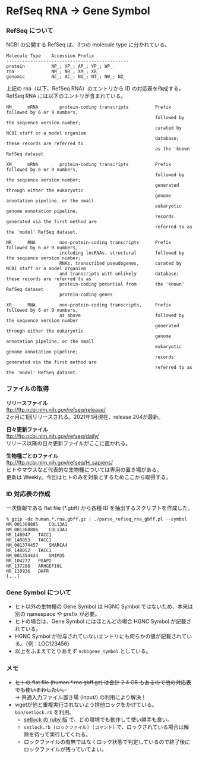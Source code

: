 # RefSeq RNA -> Gene Symbol

### RefSeq について

NCBI の公開する RefSeq は、3つの molecule type に分かれている。

```
Molecule Type    Accession Prefix
----------------------------------------------
protein          NP_; XP_; AP_; YP_; WP_
rna              NM_; NR_; XM_; XR_
genomic          NC_; AC_; NG_; NT_; NW_; NZ_
```

上記の rna（以下、RefSeq RNA）のエントリから ID の対応表を作成する。  
RefSeq RNA には以下のエントリが含まれている。

```
NM_     mRNA        protein-coding transcripts          Prefix followed by 6 or 9 numbers,
                                                        followed by the sequence version number;
                                                        curated by NCBI staff or a model organism 
                                                        database; these records are referred to 
                                                        as the 'known' RefSeq dataset
                                                           
XM_     mRNA        protein-coding transcripts          Prefix followed by 6 or 9 numbers,
                                                        followed by the sequence version number; 
                                                        generated through either the eukaryotic 
                                                        genome annotation pipeline, or the small 
                                                        eukaryotic genome annotation pipeline; 
                                                        records generated via the first method are
                                                        referred to as the 'model' RefSeq dataset.
                                                        
NR_     RNA         non-protein-coding transcripts      Prefix followed by 6 or 9 numbers,
                    including lncRNAs, structural       followed by the sequence version number;
                    RNAs, transcribed pseudogenes,      curated by NCBI staff or a model organism
                    and transcripts with unlikely       database; these records are referred to as      
                    protein-coding potential from       the 'known' RefSeq dataset      
                    protein-coding genes

XR_     RNA         non-protein-coding transcripts,     Prefix followed by 6 or 9 numbers,      
                    as above                            followed by the sequence version number
                                                        generated through either the eukaryotic 
                                                        genome annotation pipeline, or the small
                                                        eukaryotic genome annotation pipeline; 
                                                        records generated via the first method are
                                                        referred to as the 'model' RefSeq dataset.
```

### ファイルの取得

**リリースファイル**  
ftp://ftp.ncbi.nlm.nih.gov/refseq/release/  
2ヶ月に1回リリースされる。2021年1月現在、release 204が最新。

**日々更新ファイル**  
ftp://ftp.ncbi.nlm.nih.gov/refseq/daily/  
リリース以降の日々更新ファイルがここに置かれる。

**生物種ごとのファイル**  
ftp://ftp.ncbi.nlm.nih.gov/refseq/H_sapiens/  
ヒトやマウスなど代表的な生物種については専用の置き場がある。  
更新は Weekly。今回はヒトのみを対象とするためここから取得する。

### ID 対応表の作成

一次情報である flat file (*.gbff) から各種 ID を抽出するスクリプトを作成した。

```
% gzip -dc human.*.rna.gbff.gz | ./parse_refseq_rna_gbff.pl --symbol
NM_001368885	COL13A1
NM_001368886	COL13A1
NR_148047	TACC1
NR_148053	TACC1
NM_001374457	SMARCA4
NR_148052	TACC1
NM_001354434	SMIM35
NR_104272	PGAP2
NR_137288	ARHGEF10L
NR_110936	DHFR
[...]
```

### Gene Symbol について

* ヒト以外の生物種の Gene Symbol は HGNC Symbol ではないため、本来は別の namespace や prefix が必要。
* ヒトの場合は、Gene Symbol にはほとんどの場合 HGNC Symbol が記載されている。
* HGNC Symbol が付与されていないエントリにも何らかの値が記載されている。（例：LOC123456）
* 以上をふまえてとりあえず `ncbigene_symbol` としている。

### メモ

* ~~ヒトの flat file (human.*.rna.gbff.gz) は合計 2.4 GB もあるので他の対応表でも使いまわしたい。~~  
→ 共通入力ファイル置き場 (input/) の利用により解決！
* wgetが他と重複実行されないよう排他ロックをかけている。`bin/setlock.rb` を利用。
  * [setlock の ruby 版](https://github.com/okaxaki/setlock) で、どの環境でも動作して使い勝手も良い。
  * `setlock.rb (ロックファイル) (コマンド)` で、ロックされている場合は解除を待って実行してくれる。
  * ロックファイルの有無ではなくロック状態で判定しているので終了後にロックファイルが残っていてよい。
